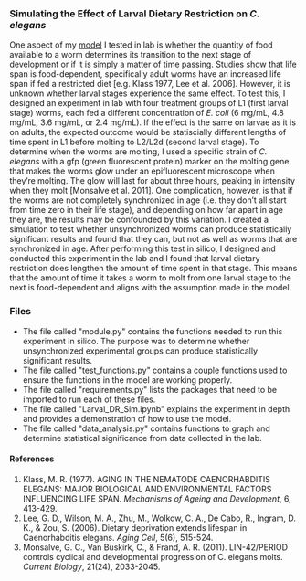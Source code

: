 ### Simulating the Effect of Larval Dietary Restriction on *C. elegans*
One aspect of my [model](https://github.com/RachelGoodridge/life_history_sim) I tested in lab is whether the quantity of food available to a worm determines its transition to the next stage of development or if it is simply a matter of time passing. Studies show that life span is food-dependent, specifically adult worms have an increased life span if fed a restricted diet [e.g. Klass 1977, Lee et al. 2006]. However, it is unknown whether larval stages experience the same effect. To test this, I designed an experiment in lab with four treatment groups of L1 (first larval stage) worms, each fed a different concentration of *E. coli* (6 mg/mL, 4.8 mg/mL, 3.6 mg/mL, or 2.4 mg/mL). If the effect is the same on larvae as it is on adults, the expected outcome would be statiscially different lengths of time spent in L1 before molting to L2/L2d (second larval stage). To determine when the worms are molting, I used a specific strain of *C. elegans* with a gfp (green fluorescent protein) marker on the molting gene that makes the worms glow under an epifluorescent microscope when they’re molting. The glow will last for about three hours, peaking in intensity when they molt [Monsalve et al. 2011]. One complication, however, is that if the worms are not completely synchronized in age (i.e. they don’t all start from time zero in their life stage), and depending on how far apart in age they are, the results may be confounded by this variation. I created a simulation to test whether unsynchronized worms can produce statistically significant results and found that they can, but not as well as worms that are synchronized in age. After performing this test in silico, I designed and conducted this experiment in the lab and I found that larval dietary restriction does lengthen the amount of time spent in that stage. This means that the amount of time it takes a worm to molt from one larval stage to the next is food-dependent and aligns with the assumption made in the model.

### Files
- The file called "module.py" contains the functions needed to run this experiment in silico. The purpose was to determine whether unsynchronized experimental groups can produce statistically significant results.
- The file called "test_functions.py" contains a couple functions used to ensure the functions in the model are working properly.
- The file called "requirements.py" lists the packages that need to be imported to run each of these files.
- The file called "Larval_DR_Sim.ipynb" explains the experiment in depth and provides a demonstration of how to use the model.
- The file called "data_analysis.py" contains functions to graph and determine statistical significance from data collected in the lab.

#### References
1. Klass, M. R. (1977). AGING IN THE NEMATODE CAENORHABDITIS ELEGANS: MAJOR BIOLOGICAL AND ENVIRONMENTAL FACTORS INFLUENCING LIFE SPAN. *Mechanisms of Ageing and Development*, 6, 413-429.
2. Lee, G. D., Wilson, M. A., Zhu, M., Wolkow, C. A., De Cabo, R., Ingram, D. K., & Zou, S. (2006). Dietary deprivation extends lifespan in Caenorhabditis elegans. *Aging Cell*, 5(6), 515-524.
3. Monsalve, G. C., Van Buskirk, C., & Frand, A. R. (2011). LIN-42/PERIOD controls cyclical and developmental progression of C. elegans molts. *Current Biology*, 21(24), 2033-2045.
